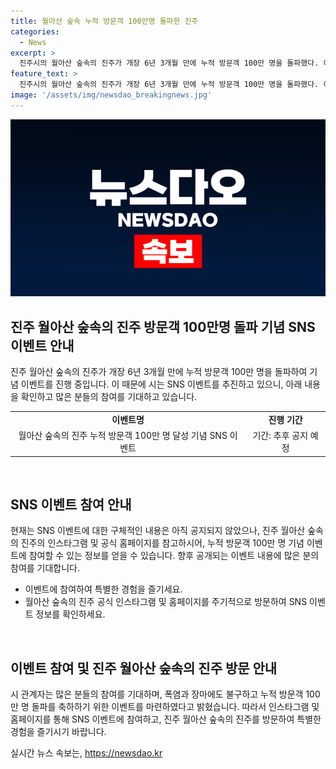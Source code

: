 ```yaml
---
title: 월아산 숲속 누적 방문객 100만명 돌파한 진주
categories:
  - News
excerpt: >
  진주시의 월아산 숲속의 진주가 개장 6년 3개월 만에 누적 방문객 100만 명을 돌파했다. 이를 기념해 100만 번째 방문객을 대상으로 축하 이벤트를 개최했으며, 해당 이벤트에 참여한 가족에게는 숙박권과 산림 레포츠 체험권이 증정됐다. 앞으로는 누적 방문객 100만 명을 기념하는 SNS 이벤트도 예정되어 있으니 많은 참여가 기대된다. 
feature_text: >
  진주시의 월아산 숲속의 진주가 개장 6년 3개월 만에 누적 방문객 100만 명을 돌파했다. 이를 기념해 100만 번째 방문객을 대상으로 축하 이벤트를 개최했으며, 해당 이벤트에 참여한 가족에게는 숙박권과 산림 레포츠 체험권이 증정됐다. 앞으로는 누적 방문객 100만 명을 기념하는 SNS 이벤트도 예정되어 있으니 많은 참여가 기대된다. 
image: '/assets/img/newsdao_breakingnews.jpg'
---
```


<p><img src="/assets/img/newsdao_breakingnews.jpg" alt="koreaapp 속보" /></p>

<h2 data-ke-size="size26">진주 월아산 숲속의 진주 방문객 100만명 돌파 기념 SNS 이벤트 안내</h2>

<p>진주 월아산 숲속의 진주가 개장 6년 3개월 만에 누적 방문객 100만 명을 돌파하여 기념 이벤트를 진행 중입니다. 이 때문에 시는 SNS 이벤트를 추진하고 있으니, 아래 내용을 확인하고 많은 분들의 참여를 기대하고 있습니다.</p>

<p data-ke-size="size16"></p>

<table>
    <tr>
        <td style="text-align: center; height: 17px;"><b>이벤트명</b></td>
        <td style="text-align: center; height: 17px;"><b>진행 기간</b></td>
    </tr>
    <tr>
        <td style="text-align: center; height: 17px;">월아산 숲속의 진주 누적 방문객 100만 명 달성 기념 SNS 이벤트</td>
        <td style="text-align: center; height: 17px;">기간: 추후 공지 예정</td>
    </tr>
</table>

<p data-ke-size="size16">&nbsp;</p>

<h2 data-ke-size="size26">SNS 이벤트 참여 안내</h2>

<p>현재는 SNS 이벤트에 대한 구체적인 내용은 아직 공지되지 않았으나, 진주 월아산 숲속의 진주의 인스타그램 및 공식 홈페이지를 참고하시어, 누적 방문객 100만 명 기념 이벤트에 참여할 수 있는 정보를 얻을 수 있습니다. 향후 공개되는 이벤트 내용에 많은 분의 참여를 기대합니다.</p>

<ul>
    <li>이벤트에 참여하여 특별한 경험을 즐기세요.</li>
    <li>월아산 숲속의 진주 공식 인스타그램 및 홈페이지를 주기적으로 방문하여 SNS 이벤트 정보를 확인하세요.</li>
</ul>

<p data-ke-size="size16">&nbsp;</p>

<h2 data-ke-size="size26">이벤트 참여 및 진주 월아산 숲속의 진주 방문 안내</h2>

<p>시 관계자는 많은 분들의 참여를 기대하며, 폭염과 장마에도 불구하고 누적 방문객 100만 명 돌파를 축하하기 위한 이벤트를 마련하였다고 밝혔습니다. 따라서 인스타그램 및 홈페이지를 통해 SNS 이벤트에 참여하고, 진주 월아산 숲속의 진주를 방문하여 특별한 경험을 즐기시기 바랍니다.</p>
실시간 뉴스 속보는, <a href="https://newsdao.kr" rel="dofollow">https://newsdao.kr</a>


